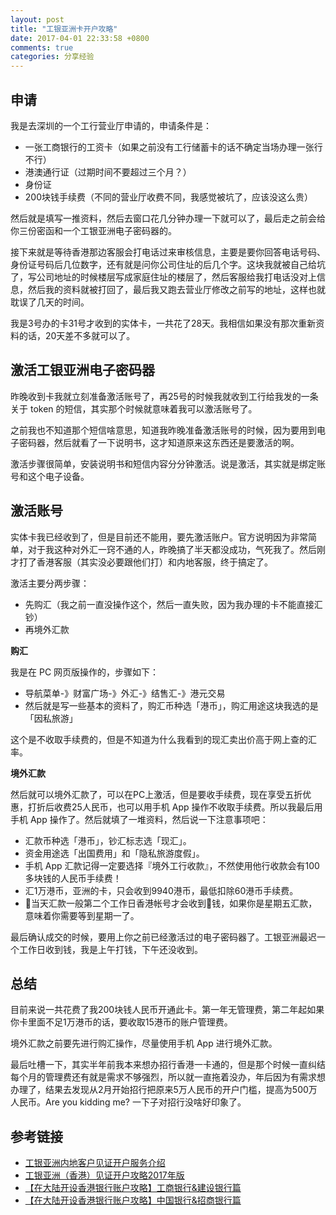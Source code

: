 ```yaml
---
layout: post
title: "工银亚洲卡开户攻略"
date: 2017-04-01 22:33:58 +0800
comments: true
categories: 分享经验
---
```

## 申请

我是去深圳的一个工行营业厅申请的，申请条件是：

- 一张工商银行的工资卡（如果之前没有工行储蓄卡的话不确定当场办理一张行不行）
- 港澳通行证（过期时间不要超过三个月？）
- 身份证
- 200块钱手续费（不同的营业厅收费不同，我感觉被坑了，应该没这么贵）

然后就是填写一推资料，然后去窗口花几分钟办理一下就可以了，最后走之前会给你三份密函和一个工银亚洲电子密码器的。

接下来就是等待香港那边客服会打电话过来审核信息，主要是要你回答电话号码、身份证号码后几位数字，还有就是问你公司住址的后几个字。这块我就被自己给坑了，写公司地址的时候楼层写成家庭住址的楼层了，然后客服给我打电话没对上信息，然后我的资料就被打回了，最后我又跑去营业厅修改之前写的地址，这样也就耽误了几天的时间。

我是3号办的卡31号才收到的实体卡，一共花了28天。我相信如果没有那次重新资料的话，20天差不多就可以了。

<!--more-->

## 激活工银亚洲电子密码器

昨晚收到卡我就立刻准备激活账号了，再25号的时候我就收到工行给我发的一条关于 token 的短信，其实那个时候就意味着我可以激活账号了。

之前我也不知道那个短信啥意思，知道我昨晚准备激活账号的时候，因为要用到电子密码器，然后就看了一下说明书，这才知道原来这东西还是要激活的啊。

激活步骤很简单，安装说明书和短信内容分分钟激活。说是激活，其实就是绑定账号和这个电子设备。

## 激活账号

实体卡我已经收到了，但是目前还不能用，要先激活账户。官方说明因为非常简单，对于我这种对外汇一窍不通的人，昨晚搞了半天都没成功，气死我了。然后刚才打了香港客服（其实没必要跟他们打）和内地客服，终于搞定了。

激活主要分两步骤：

- 先购汇（我之前一直没操作这个，然后一直失败，因为我办理的卡不能直接汇钞）
- 再境外汇款

**购汇**

我是在 PC 网页版操作的，步骤如下：

- 导航菜单-》财富广场-》外汇-》结售汇-》港元交易
- 然后就是写一些基本的资料了，购汇币种选「港币」，购汇用途这块我选的是「因私旅游」

这个是不收取手续费的，但是不知道为什么我看到的现汇卖出价高于网上查的汇率。

**境外汇款**

然后就可以境外汇款了，可以在PC上激活，但是要收手续费，现在享受五折优惠，打折后收费25人民币，也可以用手机 App 操作不收取手续费。所以我最后用手机 App 操作了。然后就填了一堆资料，然后说一下注意事项吧：

- 汇款币种选「港币」，钞汇标志选「现汇」。
- 资金用途选「出国费用」和「隐私旅游度假」。
- 手机 App 汇款记得一定要选择『境外工行收款』，不然使用他行收款会有100多块钱的人民币手续费！
- 汇1万港币，亚洲的卡，只会收到9940港币，最低扣除60港币手续费。
- 当天汇款一般第二个工作日香港帐号才会收到钱，如果你是星期五汇款，意味着你需要等到星期一了。

最后确认成交的时候，要用上你之前已经激活过的电子密码器了。工银亚洲最迟一个工作日收到钱，我是上午打钱，下午还没收到。

## 总结

目前来说一共花费了我200块钱人民币开通此卡。第一年无管理费，第二年起如果你卡里面不足1万港币的话，要收取15港币的账户管理费。

境外汇款之前要先进行购汇操作，尽量使用手机 App 进行境外汇款。

最后吐槽一下，其实半年前我本来想办招行香港一卡通的，但是那个时候一直纠结每个月的管理费还有就是需求不够强烈，所以就一直拖着没办，年后因为有需求想办理了，结果去发现从2月开始招行把原来5万人民币的开户门槛，提高为500万人民币。Are you kidding me? 一下子对招行没啥好印象了。

## 参考链接

- [工银亚洲内地客户见证开户服务介绍](https://www.icbcasia.com/ICBC/%E6%B5%B7%E5%A4%96%E5%88%86%E8%A1%8C/%E5%B7%A5%E9%93%B6%E4%BA%9A%E6%B4%B2/CN/%E4%B8%AA%E4%BA%BA%E9%87%91%E8%9E%8D/%E4%BA%BA%E6%B0%91%E5%B8%81%E5%8F%8A%E8%B7%A8%E5%A2%83%E7%90%86%E8%B4%A2/%E5%86%85%E5%9C%B0%E5%AE%A2%E6%88%B7%E6%9C%8D%E5%8A%A1%E4%B8%93%E5%8C%BA/scm_aow.htm)
- [工银亚洲（香港）见证开户攻略2017年版](http://www.typemylife.com/icbc-asia-open-account/)
- [【在大陆开设香港银行账户攻略】工商银行&建设银行篇](https://mp.weixin.qq.com/s?__biz=MzI5MzE1ODMzNQ==&mid=2652743094&idx=2&sn=3a04fe5fcef8f4d2bdc7d1f19c7f2049&scene=21)
- [【在大陆开设香港银行账户攻略】中国银行&招商银行篇](https://mp.weixin.qq.com/s?__biz=MzI5MzE1ODMzNQ==&mid=2652743094&idx=3&sn=f8b7b17a3086444a230d86d058d6e064&scene=21)
